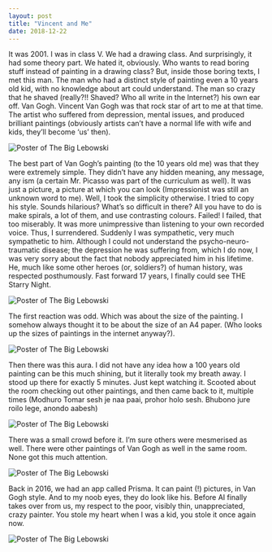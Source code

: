 ```yaml
---
layout: post
title: "Vincent and Me"
date: 2018-12-22
---
```


It was 2001. I was in class V. We had a drawing class. And surprisingly, it had some theory part. We hated it, obviously. Who wants to read boring stuff instead of painting in a drawing class?
But, inside those boring texts, I met this man. The man who had a distinct style of painting even a 10 years old kid, with no knowledge about art could understand. 
The man so crazy that he shaved (really?!! Shaved? Who all write in the Internet?) his own ear off. 
Van Gogh. 
Vincent Van Gogh was that rock star of art to me at that time. 
The artist who suffered from depression, mental issues, and produced brilliant paintings (obviously artists can’t have a normal life with wife and kids, they’ll become ‘us’ then). 

![Poster of The Big Lebowski](../../../../../Resources/Vincent_And_Me_2.jpg)


The best part of Van Gogh’s painting (to the 10 years old me) was that they were extremely simple. They didn’t have any hidden meaning, any message, any ism (a certain Mr. Picasso was part of the curriculum as well). It was just a picture, a picture at which you can look (Impressionist was still an unknown word to me). 
Well, I took the simplicity otherwise. I tried to copy his style. Sounds hilarious? What’s so difficult in there? All you have to do is make spirals, a lot of them, and use contrasting colours. 
Failed! I failed, that too miserably. It was more unimpressive than listening to your own recorded voice. 
Thus, I surrendered. Suddenly I was sympathetic, very much sympathetic to him. Although I could not understand the psycho-neuro-traumatic disease; the depression he was suffering from, which I do now, I was very sorry about the fact that nobody appreciated him in his lifetime. He, much like some other heroes (or, soldiers?) of human history, was respected posthumously. 
Fast forward 17 years, I finally could see THE Starry Night. 

![Poster of The Big Lebowski](../../../../../Resources/Vincent_And_Me_4.jpg)

The first reaction was odd. Which was about the size of the painting. I somehow always thought it to be about the size of an A4 paper. (Who looks up the sizes of paintings in the internet anyway?). 

![Poster of The Big Lebowski](../../../../../Resources/Vincent_And_Me_3.jpg)

Then there was this aura. I did not have any idea how a 100 years old painting can be this much shining, but it literally took my breath away. I stood up there for exactly 5 minutes. Just kept watching it. Scooted about the room checking out other paintings, and then came back to it, multiple times (Modhuro Tomar sesh je naa paai, prohor holo sesh. Bhubono jure roilo lege, anondo aabesh)

![Poster of The Big Lebowski](../../../../../Resources/Vincent_And_Me_6.jpg)

There was a small crowd before it. I’m sure others were mesmerised as well. There were other paintings of Van Gogh as well in the same room. None got this much attention. 

![Poster of The Big Lebowski](../../../../../Resources/Vincent_And_Me_5.jpg)

Back in 2016, we had an app called Prisma. It can paint (!) pictures, in Van Gogh style. And to my noob eyes, they do look like his. Before AI finally takes over from us, my respect to the poor, visibly thin, unappreciated, crazy painter. You stole my heart when I was a kid, you stole it once again now.


![Poster of The Big Lebowski](../../../../../Resources/Vincent_And_Me_1.jpg)
